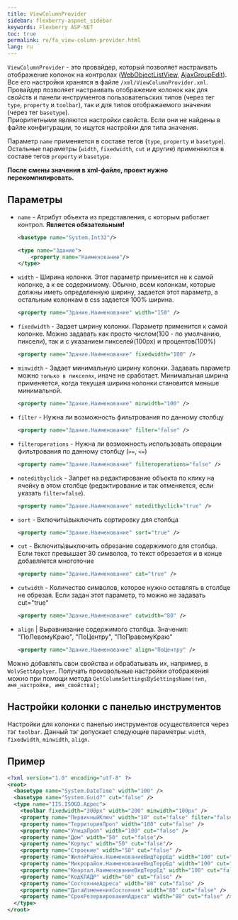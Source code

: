 ```yaml
---
title: ViewColumnProvider
sidebar: flexberry-aspnet_sidebar
keywords: Flexberry ASP-NET
toc: true
permalink: ru/fa_view-column-provider.html
lang: ru
---
```


`ViewColumnProvider` - это провайдер, который позволяет настраивать отображение колонок на контролах ([WebObjectListView](fa_web-object-list-view.html),
[AjaxGroupEdit](fa_ajax-group-edit.html)). Все его настройки хранятся в файле `/xml/ViewColumnProvider.xml`.  
Провайдер позволяет настраивать отображение колонок как для свойств и панели инструментов пользовательских типов (через тег `type`, `property` и `toolbar`), так и для типов отображаемого значения (через тег `basetype`).  
Приоритетными являются настройки свойств. Если они не найдены в файле конфигурации, то ищутся настройки для типа значения.

Параметр `name` применяется в составе тегов (`type`, `property` и `basetype`). Остальные параметры (`width`, `fixedwidth`, `cut` и другие) применяются в составе тегов `property` и `basetype`.

__После смены значения в xml-файле, проект нужно перекомпилировать.__

## Параметры

* `name` - Атрибут объекта из представления, с которым работает контрол. **Является обязательным!** 
  
    ```xml 
    <basetype name="System.Int32"/>
    ```
    
    ```xml
    <type name="Здание">
        <property name="Наименование"/>
    </type>
    ```

* `width` - Ширина колонки. Этот параметр применится не к самой колонке, а к ее содержимому. Обычно, всем колонкам, которые должны иметь определенную ширину, задается этот параметр, а остальным колонкам в css задается 100% ширина.

    ```xml
    <property name="Здание.Наименование" width="150" />
    ```

* `fixedwidth` - Задает ширину колонки. Параметр применится к самой колонке. Можно задавать как просто числом(100 - по умолчанию, пиксели), так и с указанием пикселей(100px) и процентов(100%)
    
    ```xml
    <property name="Здание.Наименование" fixedwidth="100" />
    ```

* `minwidth` - Задает минимальную ширину колонки. Задавать параметр можно `только в пикселях`, иначе не сработает. Минимальная ширина применяется, когда текущая ширина колонки становится меньше минимальной.

    ```xml
    <property name="Здание.Наименование" minwidth="100" />
    ```

* `filter` - Нужна ли возможность фильтрования по данному столбцу

    ```xml
    <property name="Здание.Наименование" filter="false" />
    ```

* `filteroperations` - Нужна ли возможность использовать операции фильтрования по данному столбцу (`>=`, `<=`)

    ```xml
    <property name="Здание.Наименование" filteroperations="false" />
    ```

* `noteditbyclick` - Запрет на редактирование объекта по клику на ячейку в этом столбце (редактирование и так отменяется, если указать `filter=false`).
  
    ```xml
    <property name="Здание.Наименование" noteditbyclick="true" />
    ```

* `sort` - Включить\выключить сортировку для столбца

    ```xml
    <property name="Здание.Наименование" sort="true" />
    ```

* `cut` - Включить\выключить обрезание содержимого для столбца. Если текст превышает 30 символов, то текст обрезается и в конце добавляется многоточие
    
    ```xml
    <property name="Здание.Наименование" cut="true" />
    ```

* `cutwidth` - Количество символов, которое нужно оставлять в столбце не обрезая. Если задан этот параметр, то можно не задавать cut="true"

    ```xml
    <property name="Здание.Наименование" cutwidth="80" />
    ```

* `align` | Выравнивание содержимого столбца. Значения: "ПоЛевомуКраю", "ПоЦентру", "ПоПравомуКраю"

    ```xml
    <property name="Здание.Наименование" align="ПоЦентру" />
    ```

Можно добавлять свои свойства и обрабатывать их, например, в `WolvSettApplyer`. Получать произвольные настройки отображения можно при помощи метода `GetColumnSettingsBySettingsName(тип, имя_настройки, имя_свойства);` 

## Настройки колонки с панелью инструментов

Настройки для колонки с панелью инструментов осуществляется через тэг `toolbar`. Данный тэг допускает следующие параметры: `width`, `fixedwidth`, `minwidth`, `align`.

## Пример

```xml
<?xml version="1.0" encoding="utf-8" ?>
<root>
  <basetype name="System.DateTime" width="100" />
  <basetype name="System.Guid?" cut="false" />
  <type name="IIS.ISOGD.Адрес">
    <toolbar fixedwidth="300px" width="200" minwidth="100px" />
    <property name="ПервичныйКлюч" width="10" cut="false" filter="false" sort="false" align="ПоЦентру" noteditbyclick="true"/>
    <property name="ТерриторияПроп" width="180" cut="false" />
    <property name="УлицаПроп" width="100" cut="false" />
    <property name="Дом" width="50" cut="false"/>
    <property name="Корпус" width="50" cut="false"/>
    <property name="Строение" width="50" cut="false" />
    <property name="ЖилойРайон.НаименованиеВидТеррЕд" width="100" cut="false" />
    <property name="Микрорайон.НаименованиеВидТеррЕд" width="100" cut="false" />
    <property name="Квартал.НаименованиеВидТеррЕд" width="100" cut="false" />
    <property name="КодКЛАДР" width="60" cut="false" />
    <property name="СостояниеАдреса" width="80" cut="false" />
    <property name="ДатаИзмененияСостояния" width="80" cut="false" />
    <property name="СрокРезервированияАдреса" width="80" cut="false" />
  </type>
</root>
```
